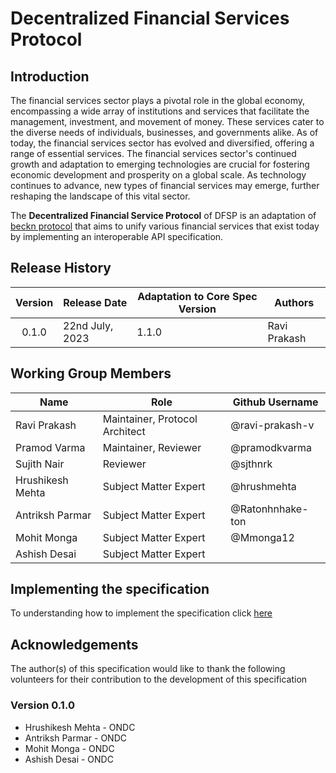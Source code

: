 # Decentralized Financial Services Protocol
## Introduction

The financial services sector plays a pivotal role in the global economy, encompassing a wide array of institutions and services that facilitate the management, investment, and movement of money. These services cater to the diverse needs of individuals, businesses, and governments alike. As of today, the financial services sector has evolved and diversified, offering a range of essential services. The financial services sector's continued growth and adaptation to emerging technologies are crucial for fostering economic development and prosperity on a global scale. As technology continues to advance, new types of financial services may emerge, further reshaping the landscape of this vital sector.

The **Decentralized Financial Service Protocol** of DFSP is an adaptation of [beckn protocol](https://github.com/beckn/protocol-specifications) that aims to unify various financial services that exist today by implementing an interoperable API specification.

## Release History

| Version | Release Date    | Adaptation to Core Spec Version | Authors      |
|:-------:|-----------------|---------------------------------|--------------|
| 0.1.0   | 22nd July, 2023 | 1.1.0                           | Ravi Prakash |

## Working Group Members

| Name             | Role                           | Github Username |
|------------------|--------------------------------|-----------------|
| Ravi Prakash     | Maintainer, Protocol Architect | @ravi-prakash-v |
| Pramod Varma     | Maintainer, Reviewer           | @pramodkvarma   |
| Sujith Nair      | Reviewer                       | @sjthnrk        |
| Hrushikesh Mehta | Subject Matter Expert          | @hrushmehta     |
| Antriksh Parmar  | Subject Matter Expert          | @Ratonhnhake-ton|
| Mohit Monga      | Subject Matter Expert          | @Mmonga12       |
| Ashish Desai     | Subject Matter Expert          |                 |

## Implementing the specification

To understanding how to implement the specification click [here](./docs)

## Acknowledgements

The author(s) of this specification would like to thank the following volunteers for their contribution to the development of this specification

### Version 0.1.0
- Hrushikesh Mehta - ONDC
- Antriksh Parmar - ONDC
- Mohit Monga - ONDC
- Ashish Desai - ONDC



